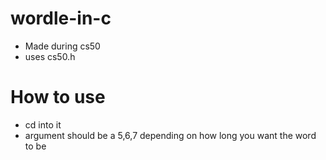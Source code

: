 # wordle-in-c
- Made during cs50
- uses cs50.h
# How to use
- cd into it
- argument should be a 5,6,7 depending on how long you want the word to be

